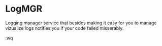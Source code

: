 # LogMGR

Logging manager service that besides making it easy for you to manage vizualize logs notifies you if your code failed misserably.

:wq

